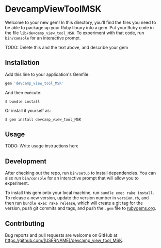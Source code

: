 # DevcampViewToolMSK

Welcome to your new gem! In this directory, you'll find the files you need to be able to package up your Ruby library into a gem. Put your Ruby code in the file `lib/devcamp_view_tool_MSK`. To experiment with that code, run `bin/console` for an interactive prompt.

TODO: Delete this and the text above, and describe your gem

## Installation

Add this line to your application's Gemfile:

```ruby
gem 'devcamp_view_tool_MSK'
```

And then execute:

    $ bundle install

Or install it yourself as:

    $ gem install devcamp_view_tool_MSK

## Usage

TODO: Write usage instructions here

## Development

After checking out the repo, run `bin/setup` to install dependencies. You can also run `bin/console` for an interactive prompt that will allow you to experiment.

To install this gem onto your local machine, run `bundle exec rake install`. To release a new version, update the version number in `version.rb`, and then run `bundle exec rake release`, which will create a git tag for the version, push git commits and tags, and push the `.gem` file to [rubygems.org](https://rubygems.org).

## Contributing

Bug reports and pull requests are welcome on GitHub at https://github.com/[USERNAME]/devcamp_view_tool_MSK.

